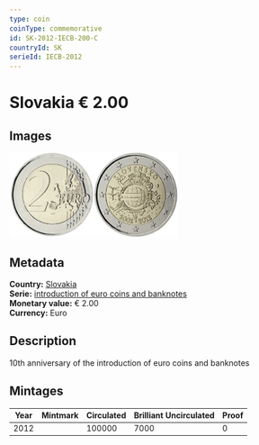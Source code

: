 ```yaml
---
type: coin
coinType: commemorative
id: SK-2012-IECB-200-C
countryId: SK
serieId: IECB-2012
---
```


# Slovakia € 2.00

## Images

<img src="../../Images/common-2007-200.webp" height="150" alt="Front image"><img src="Images/SK-2012-200.webp" height="150" alt="Back image">

## Metadata

**Country:** [Slovakia](../../Countries/Slovakia/index.md)\
**Serie:** [introduction of euro coins and banknotes](index.md)\
**Monetary value:** € 2.00\
**Currency:** Euro

## Description

10th anniversary of the introduction of euro coins and banknotes

## Mintages

| Year | Mintmark | Circulated | Brilliant Uncirculated | Proof |
| ---- | -------- | ---------- | ---------------------- | ----- |
| 2012 |          | 100000     | 7000                   | 0     |
